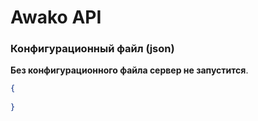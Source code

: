 # Awako API

### Конфигурационный файл (json)

**Без конфигурационного файла сервер не запустится**.

``` json
{
  
}
```